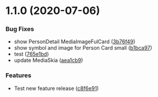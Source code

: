 # 1.1.0 (2020-07-06)


### Bug Fixes

* show PersonDetail MediaImageFulCard ([3b76f49](https://github.com/phandcock/grampsview/commit/3b76f496577b9ffdbe8a87f61fc051beadac22d0))
* show symbol and image for Person Card small ([b1bca97](https://github.com/phandcock/grampsview/commit/b1bca97a10994833b48a68bb4bea738dc9c1e2e3))
* test ([765e1bd](https://github.com/phandcock/grampsview/commit/765e1bd2e21f9bb6d2d556b9eb2e8b1640330f7c))
* update MediaSkia ([aea1cb9](https://github.com/phandcock/grampsview/commit/aea1cb99d04c65413d4c09307ce40bd07a6aa2f3))


### Features

* Test new feature release ([c8f6e91](https://github.com/phandcock/grampsview/commit/c8f6e91cfa86a7497c382d30b5800216b93a52ee))



